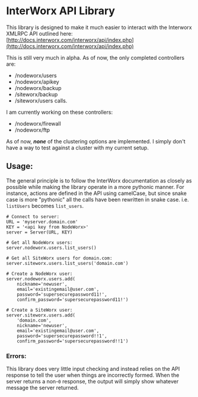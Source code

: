 # InterWorx API Library

This library is designed to make it much easier to interact with the
Interworx XMLRPC API outlined here:
[http://docs.interworx.com/interworx/api/index.php](http://docs.interworx.com/interworx/api/index.php)

This is still very much in alpha. As of now, the only completed controllers
are:
* /nodeworx/users
* /nodeworx/apikey
* /nodeworx/backup
* /siteworx/backup
* /siteworx/users calls.

I am currently working on these controllers:
* /nodeworx/firewall
* /nodeworx/ftp

As of now, _**none**_ of the clustering options are implemented. I simply
don't have a way to test against a cluster with my current setup.

## Usage:

The general principle is to follow the InterWorx documentation as closely as possible while making the library operate in a more pythonic manner. For instance, actions are defined in the API using camelCase, but since snake case is more "pythonic" all the calls have been rewritten in snake case. i.e. `listUsers` becomes `list_users`.

    # Connect to server:
    URL = 'myserver.domain.com'
    KEY = '<api key from NodeWorx>'
    server = Server(URL, KEY)

    # Get all NodeWorx users:
    server.nodeworx.users.list_users()

    # Get all SiteWorx users for domain.com:
    server.siteworx.users.list_users('domain.com')

    # Create a NodeWorx user:
    server.nodeworx.users.add(
        nickname='newuser', 
        email='existingemail@user.com',
        password='supersecurepassword11!',
        confirm_password='supersecurepassword11!')

    # Create a SiteWorx user:
    server.siteworx.users.add(
        'domain.com',
        nickname='newuser',
        email='existingemail@user.com',
        password='supersecurepassword!!1',
        confirm_password='supersecurepassword!!1')

### Errors:

This library does very little input checking and instead relies on the API response to tell the user when things are incorrectly formed. When the server returns a non-`0` response, the output will simply show whatever message the server returned.